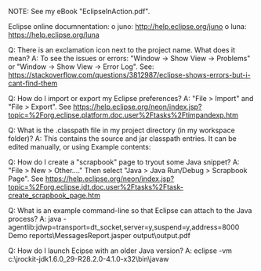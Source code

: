 NOTE: See my eBook "EclipseInAction.pdf".

Eclipse online documnentation:
o juno: http://help.eclipse.org/juno
o luna: https://help.eclipse.org/luna

Q: There is an exclamation icon next to the project name. What does it mean?
A: To see the issues or errors: "Window → Show View → Problems" or "Window → Show View → Error Log".
See: https://stackoverflow.com/questions/3812987/eclipse-shows-errors-but-i-cant-find-them

Q: How do I import or export my Eclipse preferences?
A: "File > Import" and "File > Export".
See https://help.eclipse.org/neon/index.jsp?topic=%2Forg.eclipse.platform.doc.user%2Ftasks%2Ftimpandexp.htm

Q: What is the .classpath file in my project directory (in my workspace folder)?
A: This contains the source and jar classpath entries. It can be edited manually, or using 
Example contents:
<?xml version="1.0" encoding="UTF-8"?>
<classpath>
    <classpathentry kind="src" path="src"/>
    <classpathentry kind="src" path="test/java"/>
    <classpathentry kind="src" path="unittests/java"/>
    <classpathentry kind="src" path="unittests/testdata"/>
    <classpathentry kind="lib" path="3rdparty/apps/ant/lib/ant-junit.jar"/>
    <classpathentry kind="lib" path="3rdparty/apps/ant/lib/ant.jar"/>

Q: How do I create a "scrapbook" page to tryout some Java snippet?
A: "File > New > Other...." Then select "Java > Java Run/Debug > Scrapbook Page". 
See https://help.eclipse.org/neon/index.jsp?topic=%2Forg.eclipse.jdt.doc.user%2Ftasks%2Ftask-create_scrapbook_page.htm

Q: What is an example command-line so that Eclipse can attach to the Java process?
A: java -agentlib:jdwp=transport=dt_socket,server=y,suspend=y,address=8000 Demo reports\MessagesReport.jasper output\output.pdf

Q: How do I launch Ecipse with an older Java version?
A: eclipse -vm c:\jrockit-jdk1.6.0_29-R28.2.0-4.1.0-x32\bin\javaw

